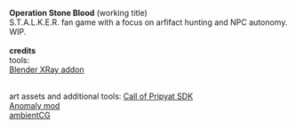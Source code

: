 **Operation Stone Blood** (working title)<br>
S.T.A.L.K.E.R. fan game with a focus on arfifact hunting and NPC autonomy. WIP.<br>
<br>
**credits**<br>
tools:<br>
[Blender XRay addon](https://github.com/PavelBlend/blender-xray)<br>
<br>

art assets and additional tools:
[Call of Pripyat SDK](https://www.moddb.com/games/stalker-call-of-pripyat/downloads/x-ray-16-engine-sdk-v07)<br>
[Anomaly mod](https://www.moddb.com/mods/stalker-anomaly)<br>
[ambientCG](https://ambientcg.com/view?id=DaySkyHDRI031B)<br>
